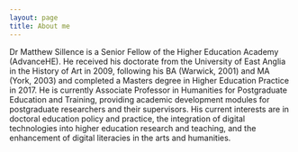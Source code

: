 ```yaml
---
layout: page
title: About me
---
```

Dr Matthew Sillence is a Senior Fellow of the Higher Education Academy (AdvanceHE). He received his doctorate from the University of East Anglia in the History of Art in 2009, following his BA (Warwick, 2001) and MA (York, 2003) and completed a Masters degree in Higher Education Practice in 2017. He is currently Associate Professor in Humanities for Postgraduate Education and Training, providing academic development modules for postgraduate researchers and their supervisors. His current interests are in doctoral education policy and practice, the integration of digital technologies into higher education research and teaching, and the enhancement of digital literacies in the arts and humanities.
